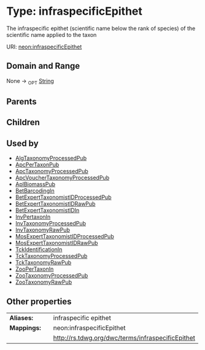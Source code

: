 
# Type: infraspecificEpithet


The infraspecific epithet (scientific name below the rank of species) of the scientific name applied to the taxon

URI: [neon:infraspecificEpithet](https://data.neonscience.org/infraspecificEpithet)


## Domain and Range

None ->  <sub>OPT</sub> [String](types/String.md)

## Parents


## Children


## Used by

 * [AlgTaxonomyProcessedPub](AlgTaxonomyProcessedPub.md)
 * [ApcPerTaxonPub](ApcPerTaxonPub.md)
 * [ApcTaxonomyProcessedPub](ApcTaxonomyProcessedPub.md)
 * [ApcVoucherTaxonomyProcessedPub](ApcVoucherTaxonomyProcessedPub.md)
 * [AplBiomassPub](AplBiomassPub.md)
 * [BetBarcodingIn](BetBarcodingIn.md)
 * [BetExpertTaxonomistIDProcessedPub](BetExpertTaxonomistIDProcessedPub.md)
 * [BetExpertTaxonomistIDRawPub](BetExpertTaxonomistIDRawPub.md)
 * [BetExpertTaxonomistIDIn](BetExpertTaxonomistIDIn.md)
 * [InvPertaxonIn](InvPertaxonIn.md)
 * [InvTaxonomyProcessedPub](InvTaxonomyProcessedPub.md)
 * [InvTaxonomyRawPub](InvTaxonomyRawPub.md)
 * [MosExpertTaxonomistIDProcessedPub](MosExpertTaxonomistIDProcessedPub.md)
 * [MosExpertTaxonomistIDRawPub](MosExpertTaxonomistIDRawPub.md)
 * [TckIdentificationIn](TckIdentificationIn.md)
 * [TckTaxonomyProcessedPub](TckTaxonomyProcessedPub.md)
 * [TckTaxonomyRawPub](TckTaxonomyRawPub.md)
 * [ZooPerTaxonIn](ZooPerTaxonIn.md)
 * [ZooTaxonomyProcessedPub](ZooTaxonomyProcessedPub.md)
 * [ZooTaxonomyRawPub](ZooTaxonomyRawPub.md)

## Other properties

|  |  |  |
| --- | --- | --- |
| **Aliases:** | | infraspecific epithet |
| **Mappings:** | | neon:infraspecificEpithet |
|  | | http://rs.tdwg.org/dwc/terms/infraspecificEpithet |

